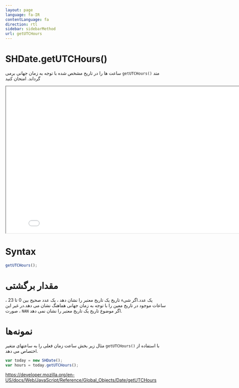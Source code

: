 ```yaml
---
layout: page
language: fa-IR
contentLanguage: fa
direction: rtl
sidebar: sidebarMethod
url: getUTCHours
---
```


# SHDate.getUTCHours()

متد <code dir="ltr">getUTCHours()</code> ساعت ها را در تاریخ مشخص شده با توجه به زمان جهانی برمی گرداند.
امتحان کنید

<iframe style="width: 830px; height: 460px;" src="/SHDateTime-js/examples/live.html?function=getUTCHours" title="MDN Web Docs Interactive Example" loading="lazy"></iframe>
<br/>

# Syntax

```js
getUTCHours();
```

# مقدار برگشتی

یک عدد.اگر شیء تاریخ یک تاریخ معتبر را نشان دهد ، یک عدد صحیح بین 0 تا 23 ، ساعات موجود در تاریخ معین را با توجه به زمان جهانی هماهنگ نشان می دهد.در غیر این صورت ، `NAN` اگر موضوع تاریخ یک تاریخ معتبر را نشان نمی دهد.

# نمونه‌ها

با استفاده از <code dir = "ltr">getUTCHours()</code>
مثال زیر بخش ساعت زمان فعلی را به ساعتهای متغیر اختصاص می دهد.

```js
var today = new SHDate();
var hours = today.getUTCHours();
```

https://developer.mozilla.org/en-US/docs/Web/JavaScript/Reference/Global_Objects/Date/getUTCHours
